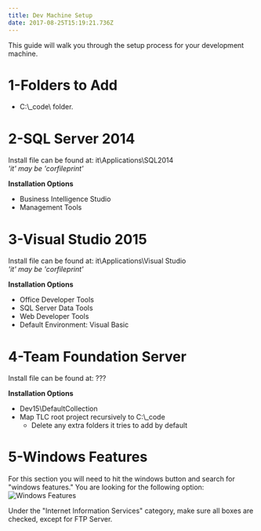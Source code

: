 ```yaml
---
title: Dev Machine Setup
date: 2017-08-25T15:19:21.736Z
---
```

This guide will walk you through the setup process for your development machine.

# 1-Folders to Add
* C:\\_code\\ folder.

# 2-SQL Server 2014

Install file can be found at: it\Applications\SQL2014  
*'it' may be 'corfileprint'*

**Installation Options**  
* Business Intelligence Studio
* Management Tools

# 3-Visual Studio 2015

Install file can be found at: it\Applications\Visual Studio  
*'it' may be 'corfileprint'*

**Installation Options**  
* Office Developer Tools
* SQL Server Data Tools
* Web Developer Tools
* Default Environment: Visual Basic

# 4-Team Foundation Server

Install file can be found at: ???  

**Installation Options**  
* Dev15\DefaultCollection
* Map TLC root project recursively to C:\\_code
  * Delete any extra folders it tries to add by default

# 5-Windows Features

For this section you will need to hit the windows button and search for "windows features." You are looking for the following option:  
![Windows Features](/assets/windows-features.PNG)  

Under the "Internet Information Services" category, make sure all boxes are checked, except for FTP Server.


